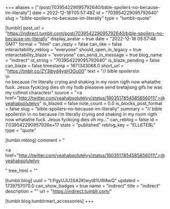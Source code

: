+++
aliases = ["/post/703954229095792640/bible-spoilers-no-because-im-literally"]
date = 2022-12-18T05:57:48Z
id = "703954229095792640"
slug = "bible-spoilers-no-because-im-literally"
type = "tumblr-quote"

[tumblr]
post_url = "https://indirect.tumblr.com/post/703954229095792640/bible-spoilers-no-because-im-literally"
display_avatar = true
date = "2022-12-18 05:57:48 GMT"
format = "html"
can_reply = false
can_like = false
interactability_reblog = "everyone"
should_open_in_legacy = true
interactability_blaze = "everyone"
can_send_in_message = true
blog_name = "indirect"
id_string = "703954229095792640"
is_blaze_pending = false
can_blaze = false
timestamp = 1671343068.0
short_url = "https://tmblr.co/ZY3jbyd4ygH3Ou00"
text = "// bible spoilers\n<br/>\n<br/>no because i’m literally crying and shaking in my room rigth now whatathe fuck. Jesus fyckcjng dies oh my fodb pleaseve send bretajisng gifs he was my cofmot charactesr"
source = "<a href=\"http://twitter.com/yeahabsolutelyy/status/1603517854585856011\">@yeahabsolutelyy</a>"
is_blazed = false
note_count = 0.0
is_blocks_post_format = false
slug = "bible-spoilers-no-because-im-literally"
summary = "// bible spoilers\n \n no because i’m literally crying and shaking in my room rigth now whatathe fuck. Jesus fyckcjng dies oh my..."
can_reblog = false
id = 7.039542290957926e+17
state = "published"
reblog_key = "ELL6TEBL"
type = "quote"

[tumblr.reblog]
comment = "<p><a href=\"http://twitter.com/yeahabsolutelyy/status/1603517854585856011\">@yeahabsolutelyy</a></p>"
tree_html = ""

[tumblr.blog]
uuid = "t:PgyUJU3SA2Klwyt81UWAwQ"
updated = 1739757070.0
can_show_badges = true
name = "indirect"
title = "indirect"
description = ""
url = "https://indirect.tumblr.com/"

[tumblr.blog.tumblrmart_accessories]
+++
